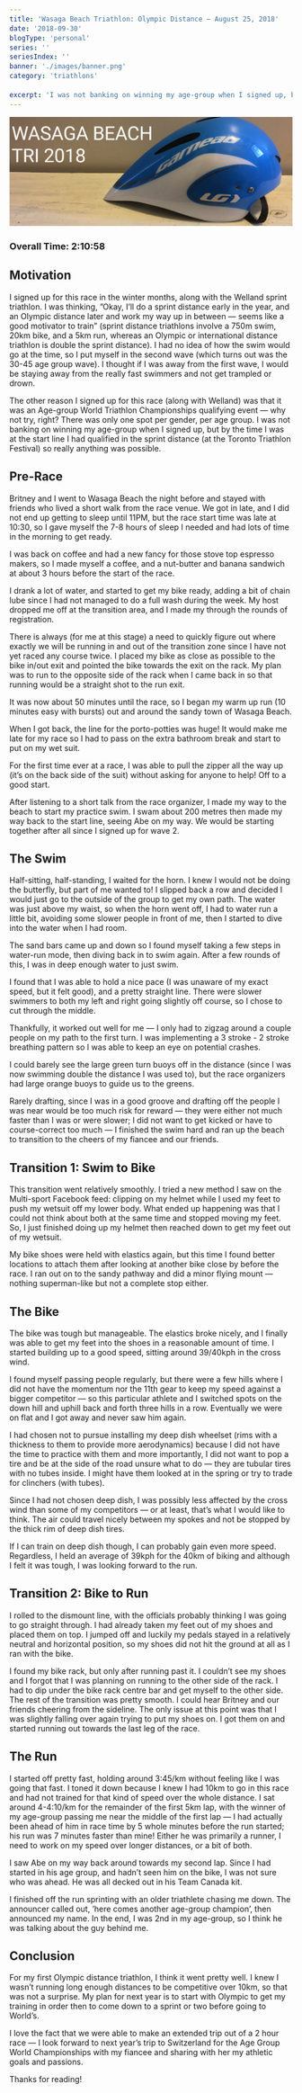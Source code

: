 ```yaml
---
title: 'Wasaga Beach Triathlon: Olympic Distance — August 25, 2018'
date: '2018-09-30'
blogType: 'personal'
series: ''
seriesIndex: ''
banner: './images/banner.png'
category: 'triathlons'

excerpt: 'I was not banking on winning my age-group when I signed up, but by the time I was at the start line I had qualified in the sprint distance (at the Toronto Triathlon Festival) so really anything was possible...'
---
```


![Banner Image](./images/banner.png)

### Overall Time: 2:10:58

## Motivation

I signed up for this race in the winter months, along with the Welland sprint triathlon. I was thinking, ”Okay, I’ll do a sprint distance early in the year, and an Olympic distance later and work my way up in between — seems like a good motivator to train” (sprint distance triathlons involve a 750m swim, 20km bike, and a 5km run, whereas an Olympic or international distance triathlon is double the sprint distance). I had no idea of how the swim would go at the time, so I put myself in the second wave (which turns out was the 30-45 age group wave). I thought if I was away from the first wave, I would be staying away from the really fast swimmers and not get trampled or drown.

The other reason I signed up for this race (along with Welland) was that it was an Age-group World Triathlon Championships qualifying event — why not try, right? There was only one spot per gender, per age group. I was not banking on winning my age-group when I signed up, but by the time I was at the start line I had qualified in the sprint distance (at the Toronto Triathlon Festival) so really anything was possible.

## Pre-Race

Britney and I went to Wasaga Beach the night before and stayed with friends who lived a short walk from the race venue. We got in late, and I did not end up getting to sleep until 11PM, but the race start time was late at 10:30, so I gave myself the 7-8 hours of sleep I needed and had lots of time in the morning to get ready.

I was back on coffee and had a new fancy for those stove top espresso makers, so I made myself a coffee, and a nut-butter and banana sandwich at about 3 hours before the start of the race.

I drank a lot of water, and started to get my bike ready, adding a bit of chain lube since I had not managed to do a full wash during the week. My host dropped me off at the transition area, and I made my through the rounds of registration.

There is always (for me at this stage) a need to quickly figure out where exactly we will be running in and out of the transition zone since I have not yet raced any course twice. I placed my bike as close as possible to the bike in/out exit and pointed the bike towards the exit on the rack. My plan was to run to the opposite side of the rack when I came back in so that running would be a straight shot to the run exit.

It was now about 50 minutes until the race, so I began my warm up run (10 minutes easy with bursts) out and around the sandy town of Wasaga Beach.

When I got back, the line for the porto-potties was huge! It would make me late for my race so I had to pass on the extra bathroom break and start to put on my wet suit.

For the first time ever at a race, I was able to pull the zipper all the way up (it’s on the back side of the suit) without asking for anyone to help! Off to a good start.

After listening to a short talk from the race organizer, I made my way to the beach to start my practice swim. I swam about 200 metres then made my way back to the start line, seeing Abe on my way. We would be starting together after all since I signed up for wave 2.

## The Swim

Half-sitting, half-standing, I waited for the horn. I knew I would not be doing the butterfly, but part of me wanted to! I slipped back a row and decided I would just go to the outside of the group to get my own path. The water was just above my waist, so when the horn went off, I had to water run a little bit, avoiding some slower people in front of me, then I started to dive into the water when I had room.

The sand bars came up and down so I found myself taking a few steps in water-run mode, then diving back in to swim again. After a few rounds of this, I was in deep enough water to just swim.

I found that I was able to hold a nice pace (I was unaware of my exact speed, but it felt good), and a pretty straight line. There were slower swimmers to both my left and right going slightly off course, so I chose to cut through the middle.

Thankfully, it worked out well for me — I only had to zigzag around a couple people on my path to the first turn. I was implementing a 3 stroke - 2 stroke breathing pattern so I was able to keep an eye on potential crashes.

I could barely see the large green turn buoys off in the distance (since I was now swimming double the distance I was used to), but the race organizers had large orange buoys to guide us to the greens.

Rarely drafting, since I was in a good groove and drafting off the people I was near would be too much risk for reward — they were either not much faster than I was or were slower; I did not want to get kicked or have to course-correct too much — I finished the swim hard and ran up the beach to transition to the cheers of my fiancee and our friends.

## Transition 1: Swim to Bike

This transition went relatively smoothly. I tried a new method I saw on the Multi-sport Facebook feed: clipping on my helmet while I used my feet to push my wetsuit off my lower body. What ended up happening was that I could not think about both at the same time and stopped moving my feet. So, I just finished doing up my helmet then reached down to get my feet out of my wetsuit.

My bike shoes were held with elastics again, but this time I found better locations to attach them after looking at another bike close by before the race. I ran out on to the sandy pathway and did a minor flying mount — nothing superman-like but not a complete stop either.

## The Bike

The bike was tough but manageable. The elastics broke nicely, and I finally was able to get my feet into the shoes in a reasonable amount of time. I started building up to a good speed, sitting around 39/40kph in the cross wind.

I found myself passing people regularly, but there were a few hills where I did not have the momentum nor the 11th gear to keep my speed against a bigger competitor — so this particular athlete and I switched spots on the down hill and uphill back and forth three hills in a row. Eventually we were on flat and I got away and never saw him again.

I had chosen not to pursue installing my deep dish wheelset (rims with a thickness to them to provide more aerodynamics) because I did not have the time to practice with them and more importantly, I did not want to pop a tire and be at the side of the road unsure what to do — they are tubular tires with no tubes inside. I might have them looked at in the spring or try to trade for clinchers (with tubes).

Since I had not chosen deep dish, I was possibly less affected by the cross wind than some of my competitors — or at least, that’s what I would like to think. The air could travel nicely between my spokes and not be stopped by the thick rim of deep dish tires.

If I can train on deep dish though, I can probably gain even more speed. Regardless, I held an average of 39kph for the 40km of biking and although I felt it was tough, I was looking forward to the run.

## Transition 2: Bike to Run

I rolled to the dismount line, with the officials probably thinking I was going to go straight through. I had already taken my feet out of my shoes and placed them on top. I jumped off and luckily my pedals stayed in a relatively neutral and horizontal position, so my shoes did not hit the ground at all as I ran with the bike.

I found my bike rack, but only after running past it. I couldn’t see my shoes and I forgot that I was planning on running to the other side of the rack. I had to dip under the bike rack centre bar and get myself to the other side. The rest of the transition was pretty smooth. I could hear Britney and our friends cheering from the sideline. The only issue at this point was that I was slightly falling over again trying to put my shoes on. I got them on and started running out towards the last leg of the race.

## The Run

I started off pretty fast, holding around 3:45/km without feeling like I was going that fast. I toned it down because I knew I had 10km to go in this race and had not trained for that kind of speed over the whole distance. I sat around 4-4:10/km for the remainder of the first 5km lap, with the winner of my age-group passing me near the middle of the first lap — I had actually been ahead of him in race time by 5 whole minutes before the run started; his run was 7 minutes faster than mine! Either he was primarily a runner, I need to work on my speed over longer distances, or a bit of both.

I saw Abe on my way back around towards my second lap. Since I had started in his age group, and hadn’t seen him on the bike, I was not sure who was ahead. He was all decked out in his Team Canada kit.

I finished off the run sprinting with an older triathlete chasing me down. The announcer called out, ’here comes another age-group champion’, then announced my name. In the end, I was 2nd in my age-group, so I think he was talking about the guy behind me.

## Conclusion

For my first Olympic distance triathlon, I think it went pretty well. I knew I wasn’t running long enough distances to be competitive over 10km, so that was not a surprise. My plan for next year is to start with Olympic to get my training in order then to come down to a sprint or two before going to World’s.

I love the fact that we were able to make an extended trip out of a 2 hour race — I look forward to next year’s trip to Switzerland for the Age Group World Championships with my fiancee and sharing with her my athletic goals and passions.

Thanks for reading!
